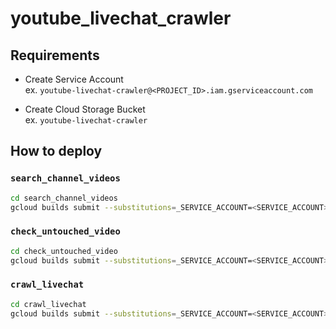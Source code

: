 # youtube_livechat_crawler

## Requirements

- Create Service Account  
   ex. `youtube-livechat-crawler@<PROJECT_ID>.iam.gserviceaccount.com`

- Create Cloud Storage Bucket  
   ex. `youtube-livechat-crawler`

## How to deploy

### `search_channel_videos`

```sh
cd search_channel_videos
gcloud builds submit --substitutions=_SERVICE_ACCOUNT=<SERVICE_ACCOUNT>
```

### `check_untouched_video`

```sh
cd check_untouched_video
gcloud builds submit --substitutions=_SERVICE_ACCOUNT=<SERVICE_ACCOUNT>
```

### `crawl_livechat`

```sh
cd crawl_livechat
gcloud builds submit --substitutions=_SERVICE_ACCOUNT=<SERVICE_ACCOUNT>
```
